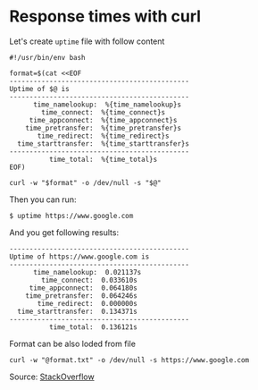 # Response times with curl

Let's create `uptime` file with follow content

```shell
#!/usr/bin/env bash  
  
format=$(cat <<EOF  
---------------------------------------------  
Uptime of $@ is  
---------------------------------------------  
      time_namelookup:  %{time_namelookup}s  
        time_connect:  %{time_connect}s  
     time_appconnect:  %{time_appconnect}s  
    time_pretransfer:  %{time_pretransfer}s  
       time_redirect:  %{time_redirect}s  
  time_starttransfer:  %{time_starttransfer}s  
---------------------------------------------  
          time_total:  %{time_total}s  
EOF)  
  
curl -w "$format" -o /dev/null -s "$@"
```

Then you can run:

```shell
$ uptime https://www.google.com
```

And you get following results:

```text
---------------------------------------------
Uptime of https://www.google.com is
---------------------------------------------
      time_namelookup:  0.021137s
        time_connect:  0.033610s
     time_appconnect:  0.064180s
    time_pretransfer:  0.064246s
       time_redirect:  0.000000s
  time_starttransfer:  0.134371s
---------------------------------------------
          time_total:  0.136121s
```


Format can be also loded from file

```shell
curl -w "@format.txt" -o /dev/null -s https://www.google.com
```

Source: [StackOverflow](https://stackoverflow.com/a/22625150/355316)